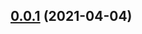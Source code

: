 ## [0.0.1](https://github.com/plantswapfinance/plantswapfinance-toolkit/tree/master/packages/eslint-config-plantswap/compare/@plantswap-libs/eslint-config-plantswap@0.0.1...@plantswap-libs/eslint-config-plantswap@0.0.1) (2021-04-04)




